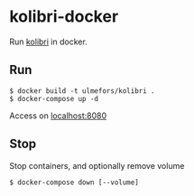 # kolibri-docker

Run [kolibri](https://learningequality.org/kolibri) in docker.

## Run

```shell
$ docker build -t ulmefors/kolibri .
$ docker-compose up -d
```

Access on [localhost:8080](http://localhost:8080)

## Stop

Stop containers, and optionally remove volume

```shell
$ docker-compose down [--volume]
```

